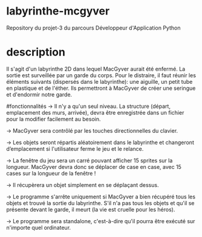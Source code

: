 # labyrinthe-mcgyver
Repository du projet-3 du parcours Développeur d'Application Python

# description
Il s'agit d'un labyrinthe 2D dans lequel MacGyver aurait été enfermé. La sortie est surveillée par un garde du corps. Pour le distraire, il faut réunir les éléments suivants (dispersés dans le labyrinthe): une aiguille, un petit tube en plastique et de l'éther. Ils permettront à MacGyver de créer une seringue et d'endormir notre garde.

#fonctionnalités
-> Il n'y a qu'un seul niveau. La structure (départ, emplacement des murs, arrivée), devra être enregistrée dans un fichier pour la modifier facilement au besoin.

-> MacGyver sera contrôlé par les touches directionnelles du clavier.

-> Les objets seront répartis aléatoirement dans le labyrinthe et changeront d’emplacement si l'utilisateur ferme le jeu et le relance.

-> La fenêtre du jeu sera un carré pouvant afficher 15 sprites sur la longueur.
MacGyver devra donc se déplacer de case en case, avec 15 cases sur la longueur de la fenêtre !

-> Il récupèrera un objet simplement en se déplaçant dessus.

-> Le programme s'arrête uniquement si MacGyver a bien récupéré tous les objets et trouvé la sortie du labyrinthe. S'il n'a pas tous les objets et qu'il se présente devant le garde, il meurt (la vie est cruelle pour les héros).

-> Le programme sera standalone, c'est-à-dire qu'il pourra être exécuté sur n'importe quel ordinateur.
